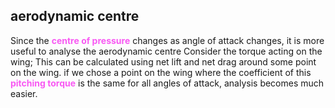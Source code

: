 ## aerodynamic centre
Since the <span STYLE="color:#f859f3;font-weight:bold" title = "the point that pressure forces act through, like the centre of gravity">centre of pressure</span> changes as angle of attack changes, it is more useful to analyse the aerodynamic centre
Consider the torque acting on the wing; This can be calculated using net lift and net drag around some point on the wing. if we chose a point on the wing where the coefficient of this <span STYLE="color:#f859f3;font-weight:bold" title = "the torque on a wing that acts in the witch direction">pitching torque</span> is the same for all angles of attack, analysis becomes much easier.
